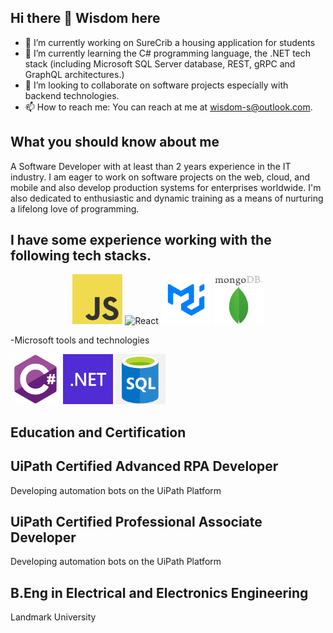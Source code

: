 ## Hi there 👋 Wisdom here

<!--
**wisdom-naz/wisdom-naz** is a ✨ _special_ ✨ repository because its `README.md` (this file) appears on your GitHub profile.

Here are some ideas to get you started: -->

- 🔭 I’m currently working on SureCrib a housing application for students
- 🌱 I’m currently learning the C# programming language, the .NET tech stack (including Microsoft SQL Server database, REST, gRPC and GraphQL architectures.)
- 👯 I’m looking to collaborate on software projects especially with backend technologies.
- 📫 How to reach me: You can reach at me at wisdom-s@outlook.com.
  
## What you should know about me

A Software Developer with at least than 2 years experience in the IT industry.
I am eager to work on software projects on the web, cloud, and mobile and also develop production systems for enterprises worldwide.
I'm also dedicated to enthusiastic and dynamic training as a means of nurturing a lifelong love of programming.
## I have some experience working with the following tech stacks.
<p align = "center">
  <img src="JavaScript-logo.png" alt="JavaScript" width="80" height="80">
  <img src="react-logo.png" alt="React" width="80" height="80">
  <img src="material-logo.png" alt="React" width="80" height="80">
  <img src="mongodb.png" alt="MongoDB" width="80" height="80">
</p>
-Microsoft tools and technologies
<p>
  <img src="c-sharp.png" alt="C#" width="80" height="80">
  <img src="net-logo.png" alt=".NET" width="80" height="80">
  <img src="sql-logo.png" alt="SQL Server" width="80" height="80">
</p>

## Education and Certification

## UiPath Certified Advanced RPA Developer
Developing automation bots on the UiPath Platform

## UiPath Certified Professional Associate Developer
Developing automation bots on the UiPath Platform

## B.Eng in Electrical and Electronics Engineering
Landmark University
